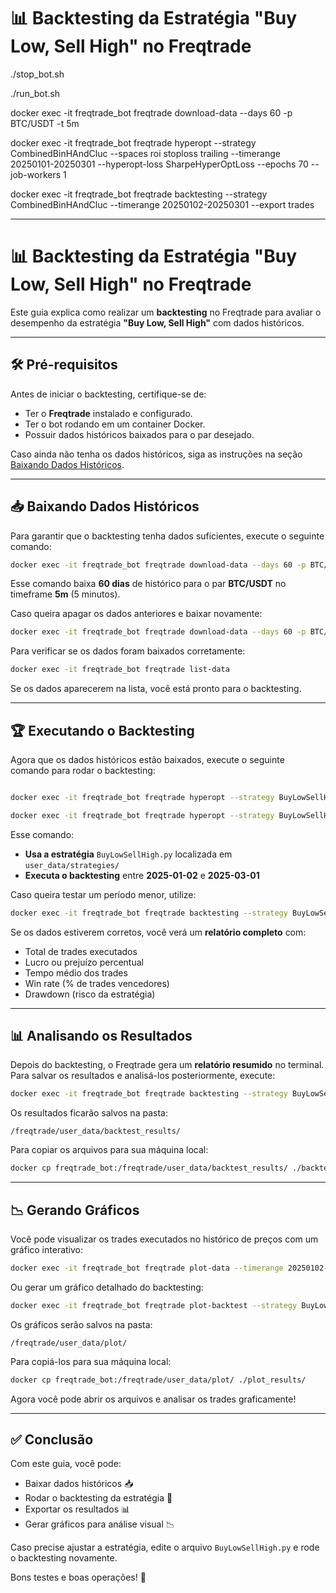 # 📊 Backtesting da Estratégia "Buy Low, Sell High" no Freqtrade

./stop_bot.sh 

./run_bot.sh 

docker exec -it freqtrade_bot freqtrade download-data --days 60 -p BTC/USDT -t 5m

docker exec -it freqtrade_bot freqtrade hyperopt --strategy CombinedBinHAndCluc --spaces roi stoploss trailing --timerange 20250101-20250301 --hyperopt-loss SharpeHyperOptLoss --epochs 70 --job-workers 1

docker exec -it freqtrade_bot freqtrade backtesting --strategy CombinedBinHAndCluc --timerange 20250102-20250301 --export trades

---

# 📊 Backtesting da Estratégia "Buy Low, Sell High" no Freqtrade

Este guia explica como realizar um **backtesting** no Freqtrade para avaliar o desempenho da estratégia **"Buy Low, Sell High"** com dados históricos.

---

## 🛠️ **Pré-requisitos**
Antes de iniciar o backtesting, certifique-se de:

- Ter o **Freqtrade** instalado e configurado.
- Ter o bot rodando em um container Docker.
- Possuir dados históricos baixados para o par desejado.

Caso ainda não tenha os dados históricos, siga as instruções na seção [Baixando Dados Históricos](#baixando-dados-históricos).

---

## 📥 **Baixando Dados Históricos**
Para garantir que o backtesting tenha dados suficientes, execute o seguinte comando:

```bash
docker exec -it freqtrade_bot freqtrade download-data --days 60 -p BTC/USDT -t 5m
```

Esse comando baixa **60 dias** de histórico para o par **BTC/USDT** no timeframe **5m** (5 minutos).

Caso queira apagar os dados anteriores e baixar novamente:

```bash
docker exec -it freqtrade_bot freqtrade download-data --days 60 -p BTC/USDT -t 5m --erase
```

Para verificar se os dados foram baixados corretamente:

```bash
docker exec -it freqtrade_bot freqtrade list-data
```

Se os dados aparecerem na lista, você está pronto para o backtesting.

---

## 🏆 **Executando o Backtesting**
Agora que os dados históricos estão baixados, execute o seguinte comando para rodar o backtesting:

```bash

docker exec -it freqtrade_bot freqtrade hyperopt --strategy BuyLowSellHigh --spaces roi stoploss trailing --timerange 20250102-20250301 --hyperopt-loss SharpeHyperOptLoss

docker exec -it freqtrade_bot freqtrade hyperopt --strategy BuyLowSellHigh --spaces roi stoploss trailing --timerange 20250201-20250301 --hyperopt-loss SharpeHyperOptLoss --epochs 70 --job-workers 1

```

Esse comando:
- **Usa a estratégia** `BuyLowSellHigh.py` localizada em `user_data/strategies/`
- **Executa o backtesting** entre **2025-01-02** e **2025-03-01**

Caso queira testar um período menor, utilize:

```bash
docker exec -it freqtrade_bot freqtrade backtesting --strategy BuyLowSellHigh --timerange 20250201-20250301
```

Se os dados estiverem corretos, você verá um **relatório completo** com:
- Total de trades executados
- Lucro ou prejuízo percentual
- Tempo médio dos trades
- Win rate (% de trades vencedores)
- Drawdown (risco da estratégia)

---

## 📊 **Analisando os Resultados**
Depois do backtesting, o Freqtrade gera um **relatório resumido** no terminal. Para salvar os resultados e analisá-los posteriormente, execute:

```bash
docker exec -it freqtrade_bot freqtrade backtesting --strategy BuyLowSellHigh --timerange 20250102-20250301 --export trades
```

Os resultados ficarão salvos na pasta:

```
/freqtrade/user_data/backtest_results/
```

Para copiar os arquivos para sua máquina local:

```bash
docker cp freqtrade_bot:/freqtrade/user_data/backtest_results/ ./backtest_results/
```

---

## 📉 **Gerando Gráficos**
Você pode visualizar os trades executados no histórico de preços com um gráfico interativo:

```bash
docker exec -it freqtrade_bot freqtrade plot-data --timerange 20250102-20250301 --export trades
```

Ou gerar um gráfico detalhado do backtesting:

```bash
docker exec -it freqtrade_bot freqtrade plot-backtest --strategy BuyLowSellHigh --timerange 20250102-20250301
```

Os gráficos serão salvos na pasta:

```
/freqtrade/user_data/plot/
```

Para copiá-los para sua máquina local:

```bash
docker cp freqtrade_bot:/freqtrade/user_data/plot/ ./plot_results/
```

Agora você pode abrir os arquivos e analisar os trades graficamente!

---

## ✅ **Conclusão**
Com este guia, você pode:
- Baixar dados históricos 📥
- Rodar o backtesting da estratégia 🎯
- Exportar os resultados 📊
- Gerar gráficos para análise visual 📉

Caso precise ajustar a estratégia, edite o arquivo `BuyLowSellHigh.py` e rode o backtesting novamente.

Bons testes e boas operações! 🚀

